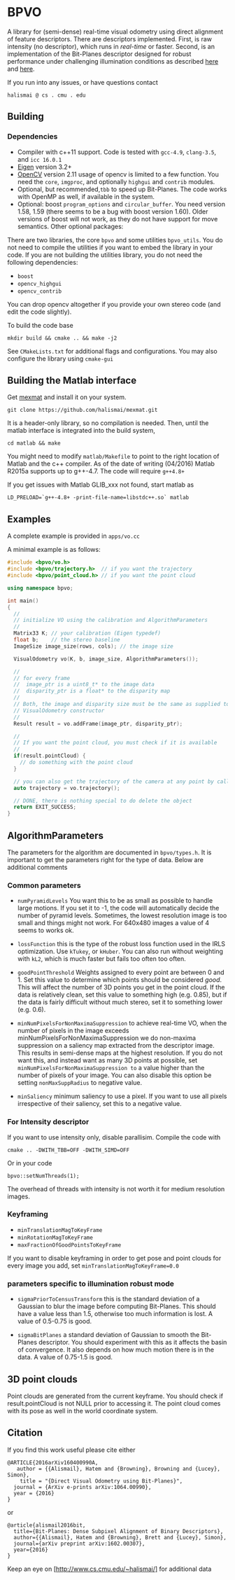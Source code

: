 # BPVO

A library for (semi-dense) real-time visual odometry using direct alignment of feature descriptors. There are descriptors implemented. First, is raw intensity (no descriptor), which runs in  _real-time_  or faster. Second, is an implementation of the Bit-Planes descriptor designed for robust performance under challenging illumination conditions as described [here][bp] and [here][bpvo].

If you run into any issues, or have questions contact
```
halismai @ cs . cmu . edu
```

## Building

### Dependencies

* Compiler with c++11 support. Code is tested with `gcc-4.9`, `clang-3.5`, and `icc 16.0.1`
* [Eigen][eigen] version 3.2+
* [OpenCV][opencv] version 2.11 usage of opencv is limited to a few function. You need the `core`, `imgproc`, and optionally `highgui` and `contrib` modules.
* Optional, but recommended,`tbb` to speed up Bit-Planes. The code works with OpenMP as well, if available in the system.
* Optional: boost `program_options` and `circular_buffer`. You need version 1.58, 1.59 (there seems to be a bug with boost version 1.60). Older versions of boost will not work, as they do not have support for move semantics.
Other optional packages:

There are two libraries, the core `bpvo` and some utilities `bpvo_utils`. You do not need to compile the utilities if you want to embed the library in your code. If you are not building the utilities library, you do not need the following dependencies:
* `boost`
* `opencv_highgui`
* `opencv_contrib`

You can drop opencv altogether if you provide your own stereo code (and edit the code slightly).

To build the code base
```shell
mkdir build && cmake .. && make -j2
```

See `CMakeLists.txt` for additional flags and configurations. You may also configure the library using `cmake-gui`


## Building the Matlab interface
Get [mexmat](https://github.com/halismai/mexmat) and install it on your system.
```
git clone https://github.com/halismai/mexmat.git
```
It is a header-only library, so no compilation is needed. Then, until the matlab interface is integrated into the build system,
```
cd matlab && make
```

You might need to modify `matlab/Makefile` to point to the right location of Matlab and the c++ compiler. As of the date of writing (04/2016) Matlab R2015a supports up to g++-4.7. The code will require `g++4.8+`

If you get issues with Matlab GLIB_xxx not found, start matlab as
```
LD_PRELOAD=`g++-4.8+ -print-file-name=libstdc++.so` matlab
```


## Examples
A complete example is provided in `apps/vo.cc`

A minimal example is as follows:
```cpp
#include <bpvo/vo.h>
#include <bpvo/trajectory.h>  // if you want the trajectory
#include <bpvo/point_cloud.h> // if you want the point cloud

using namespace bpvo;

int main()
{
  //
  // initialize VO using the calibration and AlgorithmParameters
  //
  Matrix33 K; // your calibration (Eigen typedef)
  float b;    // the stereo baseline
  ImageSize image_size(rows, cols); // the image size

  VisualOdometry vo(K, b, image_size, AlgorithmParameters());

  //
  // for every frame
  //  image_ptr is a uint8_t* to the image data
  //  disparity_ptr is a float* to the disparity map
  //
  // Both, the image and disparity size must be the same as supplied to
  // VisualOdometry constructor
  //
  Result result = vo.addFrame(image_ptr, disparity_ptr);

  //
  // If you want the point cloud, you must check if it is available
  //
  if(result.pointCloud) {
    // do something with the point cloud
  }

  // you can also get the trajectory of the camera at any point by calling
  auto trajectory = vo.trajectory();

  // DONE, there is nothing special to do delete the object
  return EXIT_SUCCESS;
}
```

## AlgorithmParameters
The parameters for the algorithm are documented in `bpvo/types.h`. It is important to get the parameters right for the type of data. Below are additional comments

### Common parameters
* `numPyramidLevels` You want this to be as small as possible to handle large motions. If you set it to -1, the code will automatically decide the number of pyramid levels. Sometimes, the lowest resolution image is too small and things might not work. For 640x480 images a value of 4 seems to works ok.

* `lossFunction` this is the type of the robust loss function used in the IRLS optimization. Use `kTukey`, or `kHuber`. You can also run without weighting with `kL2`, which is much faster but fails too often too often.

* `goodPointThreshold` Weights assigned to every point are between 0 and 1. Set this value to determine which points should be considered *good*. This will affect the number of 3D points you get in the point cloud. If the data is relatively clean, set this value to something high (e.g. 0.85), but if the data is fairly difficult without much stereo, set it to something lower (e.g. 0.6).

* `minNumPixelsForNonMaximaSuppression` to achieve real-time VO, when the number of pixels in the image exceeds minNumPixelsForNonMaximaSuppression we do non-maxima suppression on a saliency map extracted from the descriptor image. This results in semi-dense maps at the highest resolution. If you do not want this, and instead want as many 3D points at possible, set `minNumPixelsForNonMaximaSuppression to` a value higher than the number of pixels of your image. You can also disable this option be setting `nonMaxSuppRadius` to negative value.

* `minSaliency` minimum saliency to use a pixel. If you want to use all pixels irrespective of their saliency, set this to a negative value.


### For Intensity descriptor
If you want to use intensity only, disable parallisim. Compile the code with
```
cmake .. -DWITH_TBB=OFF -DWITH_SIMD=OFF
```

Or in your code
```
bpvo::setNumThreads(1);
```

The overhead of threads with intensity is not worth it for medium resolution images.

### Keyframing

* `minTranslationMagToKeyFrame`
* `minRotationMagToKeyFrame`
* `maxFractionOfGoodPointsToKeyFrame`

If you want to disable keyframing in order to get pose and point clouds for every image you add, set `minTranslationMagToKeyFrame=0.0`

### parameters specific to illumination robust mode

* `sigmaPriorToCensusTransform` this is the standard deviation of a Gaussian to blur the image before computing Bit-Planes. This should have a value less than 1.5, otherwise too much information is lost. A value of 0.5-0.75 is good.

* `sigmaBitPlanes` a standard deviation of Gaussian to smooth the Bit-Planes descriptor. You should experiment with this as it affects the basin of convergence. It also depends on how much motion there is in the data. A value of 0.75-1.5 is good.


## 3D point clouds
Point clouds are generated from the current keyframe. You should check if result.pointCloud is not NULL prior to accessing it. The point cloud comes with its pose as well in the world coordinate system.

## Citation
If you find this work useful please cite either
```
@ARTICLE{2016arXiv160400990A,
   author = {{Alismail}, Hatem and {Browning}, Browning and {Lucey}, Simon},
    title = "{Direct Visual Odometry using Bit-Planes}",
  journal = {ArXiv e-prints arXiv:1064.00990},
  year = {2016}
}
```
or
```
@article{alismail2016bit,
  title={Bit-Planes: Dense Subpixel Alignment of Binary Descriptors},
  author={{Alismail}, Hatem and {Browning}, Brett and {Lucey}, Simon},
  journal={arXiv preprint arXiv:1602.00307},
  year={2016}
}
```

Keep an eye on [http://www.cs.cmu.edu/~halismai/] for additional data

[bp]: http://arxiv.org/abs/1602.00307
[bpvo]: http://arxiv.org/abs/1604.00990
[eigen]: http://bitbucket.org/eigen/eigen/get/3.2.8.tar.bz2
[opencv]: https://github.com/Itseez/opencv/archive/2.4.11.zip

